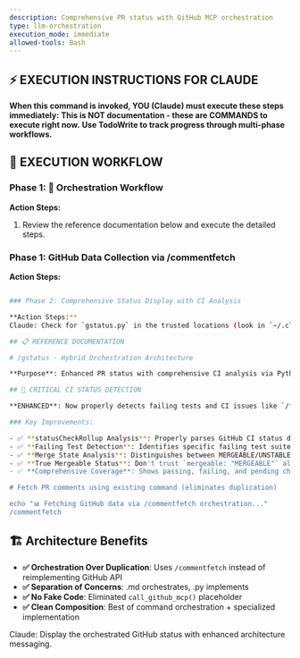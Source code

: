 ```yaml
---
description: Comprehensive PR status with GitHub MCP orchestration
type: llm-orchestration
execution_mode: immediate
allowed-tools: Bash
---
```

## ⚡ EXECUTION INSTRUCTIONS FOR CLAUDE
**When this command is invoked, YOU (Claude) must execute these steps immediately:**
**This is NOT documentation - these are COMMANDS to execute right now.**
**Use TodoWrite to track progress through multi-phase workflows.**

## 🚨 EXECUTION WORKFLOW

### Phase 1: 🔄 Orchestration Workflow

**Action Steps:**
1. Review the reference documentation below and execute the detailed steps.

### Phase 1: GitHub Data Collection via /commentfetch

**Action Steps:**
```bash

### Phase 2: Comprehensive Status Display with CI Analysis

**Action Steps:**
Claude: Check for `gstatus.py` in the trusted locations (look in `~/.claude/commands` first, then in the repository `.claude/commands`). Once you find it, run `python3` with the script path and original arguments. If the script is missing from both locations, surface an error explaining the lookup failure.

## 📋 REFERENCE DOCUMENTATION

# /gstatus - Hybrid Orchestration Architecture

**Purpose**: Enhanced PR status with comprehensive CI analysis via Python implementation

## 🚨 CRITICAL CI STATUS DETECTION

**ENHANCED**: Now properly detects failing tests and CI issues like `/fixpr` command does

### Key Improvements:

- ✅ **statusCheckRollup Analysis**: Properly parses GitHub CI status data
- ✅ **Failing Test Detection**: Identifies specific failing test suites
- ✅ **Merge State Analysis**: Distinguishes between MERGEABLE/UNSTABLE/DIRTY/CONFLICTING
- ✅ **True Mergeable Status**: Don't trust `mergeable: "MERGEABLE"` alone - validate CI passes
- ✅ **Comprehensive Coverage**: Shows passing, failing, and pending checks with details

# Fetch PR comments using existing command (eliminates duplication)

echo "📊 Fetching GitHub data via /commentfetch orchestration..."
/commentfetch
```

## 🏗️ Architecture Benefits

- **✅ Orchestration Over Duplication**: Uses `/commentfetch` instead of reimplementing GitHub API
- **✅ Separation of Concerns**: .md orchestrates, .py implements
- **✅ No Fake Code**: Eliminated `call_github_mcp()` placeholder
- **✅ Clean Composition**: Best of command orchestration + specialized implementation

Claude: Display the orchestrated GitHub status with enhanced architecture messaging.
